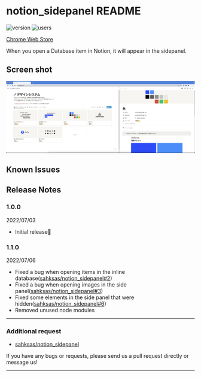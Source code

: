 # notion_sidepanel README

![version](https://img.shields.io/chrome-web-store/v/aiplpnkcpmheennhbmojmmalmigjkheh)
![users](https://img.shields.io/chrome-web-store/users/aiplpnkcpmheennhbmojmmalmigjkheh)

[Chrome Web Store](https://chrome.google.com/webstore/detail/notion-sidepanel/aiplpnkcpmheennhbmojmmalmigjkheh?hl=ja&authuser=0)

When you open a Database item in Notion, it will appear in the sidepanel.

## Screen shot

![screenshot](https://raw.githubusercontent.com/sahksas/notion_sidepanel/master/images/screenshot.png)

## Known Issues

## Release Notes

### 1.0.0

2022/07/03

- Initial release🎉

### 1.1.0

2022/07/06

- Fixed a bug when opening items in the inline database([sahksas/notion_sidepanel#2](https://github.com/sahksas/notion_sidepanel/issues/2))
- Fixed a bug when opening images in the side panel([sahksas/notion_sidepanel#3](https://github.com/sahksas/notion_sidepanel/issues/3))
- Fixed some elements in the side panel that were hidden([sahksas/notion_sidepanel#6](https://github.com/sahksas/notion_sidepanel/issues/6))
- Removed unused node modules

---

### Additional request

- [sahksas/notion_sidepanel](https://github.com/sahksas/notion_sidepanel)

If you have any bugs or requests, please send us a pull request directly or message us!

---
